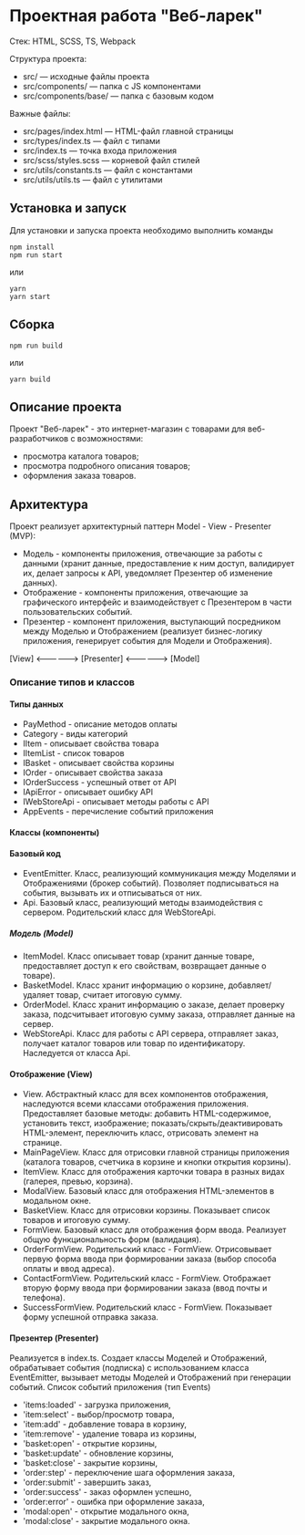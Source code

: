# Проектная работа "Веб-ларек"

Стек: HTML, SCSS, TS, Webpack

Структура проекта:
- src/ — исходные файлы проекта
- src/components/ — папка с JS компонентами
- src/components/base/ — папка с базовым кодом

Важные файлы:
- src/pages/index.html — HTML-файл главной страницы
- src/types/index.ts — файл с типами
- src/index.ts — точка входа приложения
- src/scss/styles.scss — корневой файл стилей
- src/utils/constants.ts — файл с константами
- src/utils/utils.ts — файл с утилитами

## Установка и запуск
Для установки и запуска проекта необходимо выполнить команды

```
npm install
npm run start
```

или

```
yarn
yarn start
```
## Сборка

```
npm run build
```

или

```
yarn build
```

## Описание проекта
Проект "Веб-ларек" - это интернет-магазин с товарами для веб-разработчиков с возможностями:
- просмотра каталога товаров;
- просмотра подробного описания товаров;
- оформления заказа товаров.

## Архитектура
Проект реализует архитектурный паттерн Model - View - Presenter (MVP):
- Модель - компоненты приложения, отвечающие за работы с данными (хранит данные, предоставление к ним доступ, валидирует их, делает запросы к API, 
    уведомляет Презентер об изменение данных). 
- Отображение - компоненты приложения, отвечающие за графического интерфейс и взаимодействует с Презентером в части пользовательских событий. 
- Презентер - компонент приложения, выступающий посредником между Моделью и Отображением (реализует бизнес-логику приложения, генерирует события для Модели и 
    Отображения).

[View] <------> [Presenter] <------> [Model]

### Описание типов и классов
#### Типы данных
- PayMethod - описание методов оплаты
- Category - виды категорий
- IItem - описывает свойства товара
- IItemList - список товаров
- IBasket - описывает свойства корзины
- IOrder - описывает свойства заказа
- IOrderSuccess - успешный ответ от API
- IApiError - описывает ошибку API 
- IWebStoreApi - описывает методы работы с API
- AppEvents - перечисление событий приложения

#### Классы (компоненты)
#### Базовый код
- EventEmitter. Класс, реализующий коммуникация между Моделями и Отображениями (брокер событий). Позволяет подписываться на события, вызывать их и отписываться от них.
- Api. Базовый класс, реализующий методы взаимодействия с сервером. Родительский класс для WebStoreApi.

##### Модель (Model)
- ItemModel. Класс описывает товар (хранит данные товаре, предоставляет доступ к его свойствам, возвращает данные о товаре).
- BasketModel. Класс хранит информацию о корзине, добавляет/удаляет товар, считает итоговую сумму.
- OrderModel. Класс хранит информацию о заказе, делает проверку заказа, подсчитывает итоговую сумму заказа, отправляет данные на сервер.
- WebStoreApi. Класс для работы с API сервера, отправляет заказ, получает каталог товаров или товар по идентификатору. Наследуется от класса Api.

#### Отображение (View)
- View. Абстрактный класс для всех компонентов отображения, наследуются всеми классами отображения приложения. Предоставляет базовые методы: добавить HTML-содержимое, установить текст, изображение; показать/скрыть/деактивировать HTML-элемент, переключить класс, отрисовать элемент на странице. 
- MainPageView. Класс для отрисовки главной страницы приложения (каталога товаров, счетчика в корзине и кнопки открытия корзины).
- ItemView. Класс для отображения карточки товара в разных видах (галерея, превью, корзина).
- ModalView. Базовый класс для отображения HTML-элементов в модальном окне.
- BasketView. Класс для отрисовки корзины. Показывает список товаров и итоговую сумму.
- FormView. Базовый класс для отображения форм ввода. Реализует общую функциональность форм (валидация).
- OrderFormView. Родительский класс - FormView. Отрисовывает первую форма ввода при формировании заказа (выбор способа оплаты и ввод адреса).
- ContactFormView.  Родительский класс - FormView. Отображает вторую форму ввода при формировании заказа (ввод почты и телефона).
- SuccessFormView. Родительский класс - FormView. Показывает форму успешной отправка заказа.

#### Презентер (Presenter)
Реализуется в index.ts. Создает классы Моделей и Отображений, обрабатывает события (подписка) с использованием класса EventEmitter, вызывает методы Моделей и Отображений
при генерации событий.
Список событий приложения (тип Events)
- 'items:loaded' - загрузка приложения,
- 'item:select' - выбор/просмотр товара,
- 'item:add' - добавление товара в корзину,
- 'item:remove' - удаление товара из корзины,
- 'basket:open' - открытие корзины,
- 'basket:update' - обновление корзины,
- 'basket:close' - закрытие корзины,
- 'order:step' - переключение шага оформления заказа,
- 'order:submit' - завершить заказ,
- 'order:success' - заказ оформлен успешно,
- 'order:error' - ошибка при оформление заказа,
- 'modal:open' - открытие модального окна,
- 'modal:close' - закрытие модального окна.

